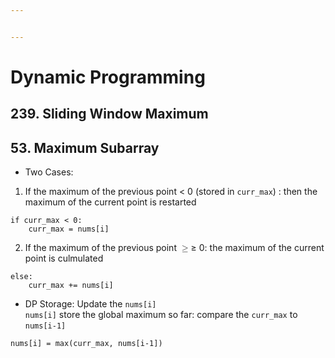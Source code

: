 ```yaml
---


---
```


<h1 id="dynamic-programming">Dynamic Programming</h1>
<h2 id="sliding-window-maximum">239. Sliding Window Maximum</h2>
<h2 id="maximum-subarray">53. Maximum Subarray</h2>
<ul>
<li>Two Cases:</li>
</ul>
<ol>
<li>If the maximum of the previous point &lt; 0 (stored in <code>curr_max</code>) : then the maximum of the current point is restarted</li>
</ol>
<pre class=" language-python"><code class="prism  language-python"><span class="token keyword">if</span> curr_max <span class="token operator">&lt;</span> <span class="token number">0</span><span class="token punctuation">:</span>
	curr_max <span class="token operator">=</span> nums<span class="token punctuation">[</span>i<span class="token punctuation">]</span>
</code></pre>
<ol start="2">
<li>If the maximum of the previous point <span class="katex--inline"><span class="katex"><span class="katex-mathml"><math><semantics><mrow><mo>≥</mo></mrow><annotation encoding="application/x-tex">\geq</annotation></semantics></math></span><span class="katex-html" aria-hidden="true"><span class="base"><span class="strut" style="height: 0.77194em; vertical-align: -0.13597em;"></span><span class="mrel">≥</span></span></span></span></span> 0: the maximum of the current point is culmulated</li>
</ol>
<pre class=" language-python"><code class="prism  language-python"><span class="token keyword">else</span><span class="token punctuation">:</span>
	curr_max <span class="token operator">+=</span> nums<span class="token punctuation">[</span>i<span class="token punctuation">]</span>
</code></pre>
<ul>
<li>DP Storage: Update the <code>nums[i]</code><br>
<code>nums[i]</code> store the global maximum so far: compare the <code>curr_max</code> to <code>nums[i-1]</code></li>
</ul>
<pre class=" language-python"><code class="prism  language-python">nums<span class="token punctuation">[</span>i<span class="token punctuation">]</span> <span class="token operator">=</span> <span class="token builtin">max</span><span class="token punctuation">(</span>curr_max<span class="token punctuation">,</span> nums<span class="token punctuation">[</span>i<span class="token number">-1</span><span class="token punctuation">]</span><span class="token punctuation">)</span>
</code></pre>

